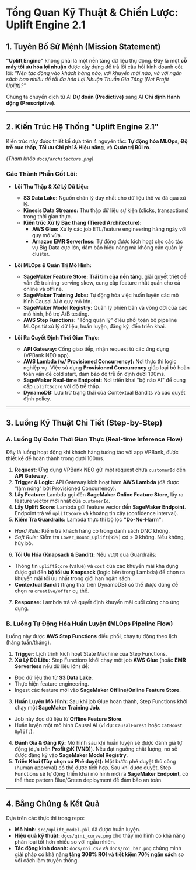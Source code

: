 # Tổng Quan Kỹ Thuật & Chiến Lược: Uplift Engine 2.1

## 1. Tuyên Bố Sứ Mệnh (Mission Statement)

**"Uplift Engine"** không phải là một nền tảng dữ liệu thụ động. Đây là một **cỗ máy tối ưu hóa lợi nhuận** được xây dựng để trả lời câu hỏi kinh doanh cốt lõi: *"Nên tác động vào khách hàng nào, với khuyến mãi nào, và với ngân sách bao nhiêu để tối đa hóa Lợi Nhuận Thuần Gia Tăng (Net Profit Uplift)?"*

Chúng ta chuyển dịch từ AI **Dự đoán (Predictive)** sang AI **Chỉ định Hành động (Prescriptive)**.

---

## 2. Kiến Trúc Hệ Thống "Uplift Engine 2.1"

Kiến trúc này được thiết kế dựa trên 4 nguyên tắc: **Tự động hóa MLOps**, **Độ trễ cực thấp**, **Tối ưu Chi phí & Hiệu năng**, và **Quản trị Rủi ro**.

*(Tham khảo `docs/architecture.png`)*

### **Các Thành Phần Cốt Lõi:**

* **Lõi Thu Thập & Xử Lý Dữ Liệu:**
  * **S3 Data Lake:** Nguồn chân lý duy nhất cho dữ liệu thô và đã qua xử lý.
  * **Kinesis Data Streams:** Thu thập dữ liệu sự kiện (clicks, transactions) trong thời gian thực.
  * **Kiến trúc Xử lý Bậc thang (Tiered Architecture):**
    * **AWS Glue:** Xử lý các job ETL/feature engineering hàng ngày với quy mô vừa.
    * **Amazon EMR Serverless:** Tự động được kích hoạt cho các tác vụ Big Data cực lớn, đảm bảo hiệu năng mà không cần quản lý cluster.

* **Lõi MLOps & Quản Trị Mô Hình:**
  * **SageMaker Feature Store:** **Trái tim của nền tảng**, giải quyết triệt để vấn đề training-serving skew, cung cấp feature nhất quán cho cả online và offline.
  * **SageMaker Training Jobs:** Tự động hóa việc huấn luyện các mô hình Causal AI ở quy mô lớn.
  * **SageMaker Model Registry:** Quản lý phiên bản và vòng đời của các mô hình, hỗ trợ A/B testing.
  * **AWS Step Functions:** "Tổng quản lý" điều phối toàn bộ pipeline MLOps từ xử lý dữ liệu, huấn luyện, đăng ký, đến triển khai.

* **Lõi Ra Quyết Định Thời Gian Thực:**
  * **API Gateway:** Cổng giao tiếp, nhận request từ các ứng dụng (VPBank NEO app).
  * **AWS Lambda (w/ Provisioned Concurrency):** Nơi thực thi logic nghiệp vụ. Việc sử dụng **Provisioned Concurrency** giúp loại bỏ hoàn toàn vấn đề cold start, đảm bảo độ trễ ổn định dưới 100ms.
  * **SageMaker Real-time Endpoint:** Nơi triển khai "bộ não AI" để cung cấp `upliftScore` với độ trễ thấp.
  * **DynamoDB:** Lưu trữ trạng thái của Contextual Bandits và các quyết định policy.

---

## 3. Luồng Kỹ Thuật Chi Tiết (Step-by-Step)

### A. Luồng Dự Đoán Thời Gian Thực (Real-time Inference Flow)

Đây là luồng hoạt động khi khách hàng tương tác với app VPBank, được thiết kế để hoàn thành trong dưới 100ms.

1.  **Request:** Ứng dụng VPBank NEO gửi một request chứa `customerId` đến **API Gateway**.
2.  **Trigger & Logic:** API Gateway kích hoạt hàm **AWS Lambda** (đã được "làm nóng" bởi Provisioned Concurrency).
3.  **Lấy Feature:** Lambda gọi đến **SageMaker Online Feature Store**, lấy ra feature vector mới nhất của `customerId`.
4.  **Lấy Uplift Score:** Lambda gửi feature vector đến **SageMaker Endpoint**. Endpoint trả về `upliftScore` và khoảng tin cậy (confidence interval).
5.  **Kiểm Tra Guardrails:** Lambda thực thi bộ lọc **"Do-No-Harm"**:
  * *Hard Rule:* Kiểm tra khách hàng có trong danh sách DNC không.
  * *Soft Rule:* Kiểm tra `Lower_Bound_Uplift(95%)` có > 0 không. Nếu không, hủy bỏ.
6.  **Tối Ưu Hóa (Knapsack & Bandit):** Nếu vượt qua Guardrails:
  * Thông tin `upliftScore` (value) và `cost` của các khuyến mãi khả dụng được gửi đến **bộ tối ưu Knapsack** (logic bên trong Lambda) để chọn ra khuyến mãi tối ưu nhất trong giới hạn ngân sách.
  * **Contextual Bandit** (trạng thái trên DynamoDB) có thể được dùng để chọn ra `creative/offer` cụ thể.
7.  **Response:** Lambda trả về quyết định khuyến mãi cuối cùng cho ứng dụng.

### B. Luồng Tự Động Hóa Huấn Luyện (MLOps Pipeline Flow)

Luồng này được **AWS Step Functions** điều phối, chạy tự động theo lịch (hàng tuần/tháng).

1.  **Trigger:** Lịch trình kích hoạt State Machine của Step Functions.
2.  **Xử Lý Dữ Liệu:** Step Functions khởi chạy một job **AWS Glue** (hoặc **EMR Serverless** nếu dữ liệu lớn) để:
  * Đọc dữ liệu thô từ **S3 Data Lake**.
  * Thực hiện feature engineering.
  * Ingest các feature mới vào **SageMaker Offline/Online Feature Store**.
3.  **Huấn Luyện Mô Hình:** Sau khi job Glue hoàn thành, Step Functions khởi chạy một **SageMaker Training Job**.
  * Job này đọc dữ liệu từ **Offline Feature Store**.
  * Huấn luyện một mô hình Causal AI (ví dụ: `CausalForest` hoặc `CatBoost Uplift`).
4.  **Đánh Giá & Đăng Ký:** Mô hình sau khi huấn luyện sẽ được đánh giá tự động (dựa trên **Profit@K (VND)**). Nếu đạt ngưỡng chất lượng, nó sẽ được đăng ký vào **SageMaker Model Registry**.
5.  **Triển Khai (Tùy chọn có Phê duyệt):** Một bước phê duyệt thủ công (human approval) có thể được tích hợp. Sau khi được duyệt, Step Functions sẽ tự động triển khai mô hình mới ra **SageMaker Endpoint**, có thể theo pattern Blue/Green deployment để đảm bảo an toàn.

---

## 4. Bằng Chứng & Kết Quả

Dựa trên các thực thi trong repo:
* **Mô hình:** `src/uplift_model.pkl` đã được huấn luyện.
* **Hiệu quả kỹ thuật:** `docs/qini_curve.png` cho thấy mô hình có khả năng phân loại tốt hơn nhiều so với ngẫu nhiên.
* **Tác động kinh doanh:** `docs/roi.csv` và `docs/roi_bar.png` chứng minh giải pháp có khả năng **tăng 308% ROI** và **tiết kiệm 70% ngân sách** so với cách làm truyền thống.

